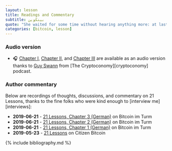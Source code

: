 ```yaml
---
layout: lesson
title: Readings and Commentary
subtitle: بيتكوين
quote: "She waited for some time without hearing anything more: at last came a rumbling of little cart-wheels, and the sound of a good many voices all talking together"
categories: [bitcoin, lesson]
---
```


### Audio version

- 🎧 [Chapter I][ch1-audio], [Chapter II][ch2-audio], and [Chapter
  III][ch3-audio] are available as an audio version thanks to [Guy Swann] from
  [The Cryptoconomy][cryptoconomy] podcast.

### Author commentary

Below are recordings of thoughts, discussions, and commentary on 21 Lessons,
thanks to the fine folks who were kind enough to [interview me][interviews]:

  - **2019-06-21** - [21 Lessons, Chapter 3 (German)][turm10] on Bitcoin im Turm
  - **2019-06-21** - [21 Lessons, Chapter 2 (German)][turm9] on Bitcoin im Turm
  - **2019-06-21** - [21 Lessons, Chapter 1 (German)][turm8] on Bitcoin im Turm
  - **2019-05-23** - [21 Lessons][cb38] on Citizen Bitcoin


{% include bibliography.md %}

[ch1-audio]: https://anchor.fm/thecryptoconomy/episodes/CryptoQuikRead_256---21-Lessons-of-the-Bitcoin-Rabbit-Hole---Chapter-1-e47u83
[ch2-audio]: https://anchor.fm/thecryptoconomy/episodes/CryptoQuikRead_257---21-Lessons-of-the-Bitcoin-Rabbit-Hole---Chapter-2-e489f9
[ch3-audio]: https://anchor.fm/thecryptoconomy/episodes/CryptoQuikRead_258---21-Lessons-of-the-Bitcoin-Rabbit-Hole---Chapter-3-e48kao
[Guy Swann]: https://twitter.com/TheCryptoconomy
[cb38]: https://citizenbitcoin.world/episodes/gigi-21-lessons-from-down-the-bitcoin
[turm8]: https://media.zencast.fm/bitcoin-im-turm/episodes/8
[turm9]: https://media.zencast.fm/bitcoin-im-turm/episodes/9
[turm10]: https://media.zencast.fm/bitcoin-im-turm/episodes/10
